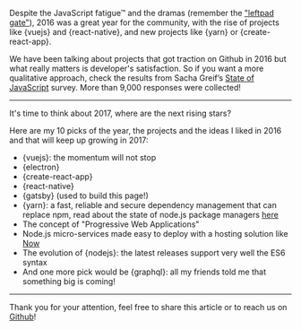 Despite the JavaScript fatigue™ and the dramas (remember the ["leftpad gate"](http://developer.telerik.com/featured/left-pad-indicative-fragile-javascript-ecosystem/)), 2016 was a great year for the community, with the rise of projects like {vuejs} and {react-native}, and new projects like {yarn} or {create-react-app}.

We have been talking about projects that got traction on Github in 2016 but what really matters is developer's satisfaction.
So if you want a more qualitative approach, check the results from Sacha Greif’s [State of JavaScript](http://stateofjs.com/) survey. More than 9,000 responses were collected!

---

It's time to think about 2017, where are the next rising stars?

Here are my 10 picks of the year, the projects and the ideas I liked in 2016 and that will keep up growing in 2017:

* {vuejs}: the momentum will not stop
* {electron}
* {create-react-app}
* {react-native}
* {gatsby} (used to build this page!)
* {yarn}: a fast, reliable and secure dependency management that can replace npm, read about the state of node.js package managers [here](https://blog.risingstack.com/yarn-vs-npm-node-js-package-managers/)
* The concept of "Progressive Web Applications"
* Node.js micro-services made easy to deploy with a hosting solution like [Now](https://zeit.co/now)
* The evolution of {nodejs}: the latest releases support very well the ES6 syntax
* And one more pick would be {graphql}: all my friends told me that something big is coming!

---

Thank you for your attention, feel free to share this article or to reach us on [Github](https://github.com/michaelrambeau/risingstars2016)!
